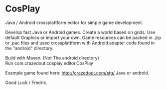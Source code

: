 # CosPlay
Java / Android crossplattform editor for simple game development.

Develop fast Java or Android games. Create a world based on grids.
Use default Graphics or import your own.
Game resources can be packed in .zip or .pac files and used crossplattform with Android adapter code
found in the "android" directory.
<p>
Build with Maven. (Not The android directory)<br/>
Run com.crazedout.cosplay.editor.CosPlay<p>

Example game found here: http://crazedout.com/stg/ Java or android.

Good Luck / Fredrik.

